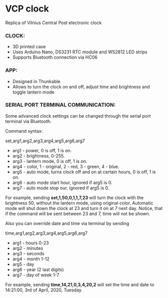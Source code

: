# VCP clock
Replica of Vilnius Central Post electronic clock

### CLOCK:
* 3D printed case
* Uses Arduino Nano, DS3231 RTC module and WS2812 LED strips
* Supports Bluetooth connection via HC06

### APP:
* Designed in Thunkable
* Allows to turn the clock on and off, adjust time and brightness and toggle lantern mode

### SERIAL PORT TERMINAL COMMUNICATION:

Some advanced clock settings can be changed through the serial port terminal via Bluetooth.

Command syntax:

set,arg1,arg2,arg3,arg4,arg5,arg6,arg7

* arg1 - power, 0 is off, 1 is on.
* arg2 - brightness, 0-255.
* arg3 - lantern mode, 0 is off, 1 is on.
* arg4 - color, 1 - original, 2 - red, 3 - green, 4 - blue.
* arg5 - auto mode, turns clock off and on at certain hours, 0 is off, 1 is on.
* arg6 - auto mode start hour, ignored if arg5 is 0.
* arg7 - auto mode stop our, ignored if arg5 is 0.

For example, sending **set,1,50,0,1,1,7,23** will turn the clock with the brightness 50, without the lantern mode, using original color. Automatic mode will shut down the clock at 23 and turn it on at 7 next day. Notice, that if the command will be sent between 23 and 7, time will not be shown.

Also you can override date and time via terminal by sending

time,arg1,arg2,arg3,arg4,arg5,arg6,arg7

* arg1 - hours 0-23
* arg2 - minutes
* arg3 - seconds
* arg4 - month 1-12
* arg5 - day
* arg6 - year (2 last digits)
* arg7 - day of week 1-7

For example, sending **time,14,21,0,3,4,20,2** will set the time and date to 14:21:00, 3rd of April, 2020, Tuesday.
